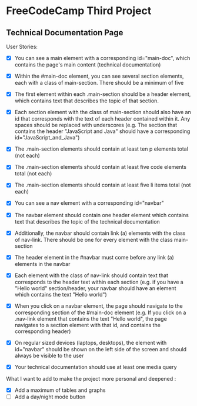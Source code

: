 # FreeCodeCamp Third Project 
## Technical Documentation Page

User Stories:

- [x] You can see a main element with a corresponding id="main-doc", which contains the page's main content (technical documentation)
- [x] Within the #main-doc element, you can see several section elements, each with a class of main-section. There should be a minimum of five
- [x] The first element within each .main-section should be a header element, which contains text that describes the topic of that section.
- [x] Each section element with the class of main-section should also have an id that corresponds with the text of each header contained within it. Any spaces should be replaced with underscores (e.g. The section that contains the header "JavaScript and Java" should have a corresponding id="JavaScript_and_Java")
- [x] The .main-section elements should contain at least ten p elements total (not each)
- [x] The .main-section elements should contain at least five code elements total (not each)
- [x] The .main-section elements should contain at least five li items total (not each)
- [x] You can see a nav element with a corresponding id="navbar"
- [x] The navbar element should contain one header element which contains text that describes the topic of the technical documentation
- [x] Additionally, the navbar should contain link (a) elements with the class of nav-link. There should be one for every element with the class main-section
- [x] The header element in the #navbar must come before any link (a) elements in the navbar
- [x] Each element with the class of nav-link should contain text that corresponds to the header text within each section (e.g. if you have a "Hello world" section/header, your navbar should have an element which contains the text "Hello world")
- [x] When you click on a navbar element, the page should navigate to the corresponding section of the #main-doc element (e.g. If you click on a .nav-link element that contains the text "Hello world", the page navigates to a section element with that id, and contains the corresponding header)
- [x] On regular sized devices (laptops, desktops), the element with id="navbar" should be shown on the left side of the screen and should always be visible to the user
- [x] Your technical documentation should use at least one media query


What I want to add to make the project more personal and deepened : 

- [x] Add a maximum of tables and graphs 
- [ ] Add a day/night mode button
